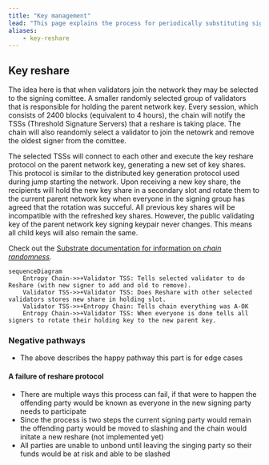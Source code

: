 ```yaml
---
title: "Key management"
lead: "This page explains the process for periodically substituting signers, swapping keyshares, and other processes the network uses to manage keys."
aliases:
    - key-reshare
---
```


## Key reshare

The idea here is that when validators join the network they may be selected to the signing comittee. A smaller randomly selected group of validators that is responsible for holding the parent network key. Every session, which consists of 2400 blocks (equivalent to 4 hours), the chain will notify the TSSs (Threshold Signature Servers) that a reshare is taking place. The chain will also reandomly select a validator to join the netowrk and remove the oldest signer from the comittee.

The selected TSSs will connect to each other and execute the key reshare protocol on the parent network key, generating a new set of key shares. This protocol is similar to the distributed key generation protocol used during jump starting the network. Upon receiving a new key share, the recipients will hold the new key share in a secondary slot and rotate them to the current parent network key when everyone in the signing group has agreed that the rotation was succeful. All previous key shares will be incompatible with the refreshed key shares. However, the public validating key of the parent network key signing keypair never changes. This means all child keys will also remain the same.

Check out the [Substrate documentation for information on _chain randomness_](https://docs.substrate.io/build/randomness/).

```mermaid
sequenceDiagram
    Entropy Chain->>+Validator TSS: Tells selected validator to do Reshare (with new signer to add and old to remove).
    Validator TSS->>+Validator TSS: Does Reshare with other selected validators stores new share in holding slot.
    Validator TSS->>+Entropy Chain: Tells chain everything was A-OK
    Entropy Chain->>+Validator TSS: When everyone is done tells all signers to rotate their holding key to the new parent key.
```

### Negative pathways 

- The above describes the happy pathway this part is for edge cases 

#### A failure of reshare protocol 

- There are multiple ways this process can fail, if that were to happen the offending party would be known as everyone in the new signing party needs to participate 
- Since the process is two steps the current signing party would remain the offending party would be moved to slashing and the chain would initate a new reshare (not implemented yet)
- All parties are unable to unbond until leaving the singing party so their funds would be at risk and able to be slashed
